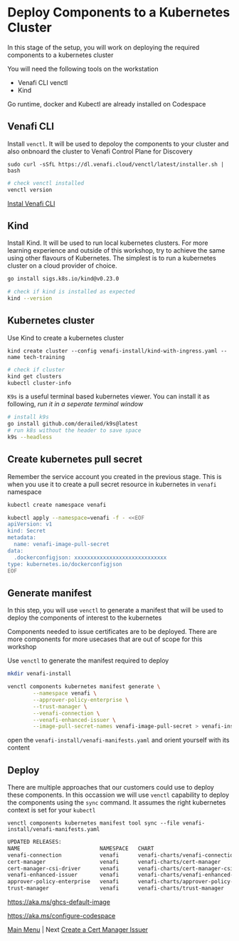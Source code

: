 # Deploy Components to a Kubernetes Cluster

In this stage of the setup, you will work on deploying the required components to a kubernetes cluster

You will need the following tools on the workstation 

- Venafi CLI venctl
- Kind

Go runtime, docker and Kubectl are already installed on Codespace


## Venafi CLI

Install `venctl`. It will be used to depoloy the components to your cluster and also onbnoard the cluster to Venafi Control Plane for Discovery

```
sudo curl -sSfL https://dl.venafi.cloud/venctl/latest/installer.sh | bash
```

```bash
# check venctl installed
venctl version
```

[Instal Venafi CLI](https://docs.venafi.cloud/vaas/venctl/t-venctl-install/)

## Kind

Install Kind. It will be used to run local kubernetes clusters. For more learning experience and outside of this workshop, try to achieve the same using other flavours of Kubernetes. The simplest is to run a kubernetes cluster on a cloud provider of choice. 

```bash
go install sigs.k8s.io/kind@v0.23.0
```

```bash
# check if kind is installed as expected
kind --version
```

## Kubernetes cluster

Use Kind to create a kubernetes cluster 

```
kind create cluster --config venafi-install/kind-with-ingress.yaml --name tech-training
```

```bash
# check if cluster 
kind get clusters 
kubectl cluster-info
```

`K9s` is a useful terminal based kubernetes viewer. You can install it as following, *run it in a seperate terminal window*

```bash
# install k9s
go install github.com/derailed/k9s@latest
# run k8s without the header to save space
k9s --headless
```

## Create kubernetes pull secret

Remember the service account you created in the previous stage. This is when you use it to create a pull secret resource in kubernetes in `venafi` namespace

```bash
kubectl create namespace venafi

kubectl apply --namespace=venafi -f - <<EOF
apiVersion: v1
kind: Secret
metadata:
  name: venafi-image-pull-secret
data:
  .dockerconfigjson: xxxxxxxxxxxxxxxxxxxxxxxxxxxxx
type: kubernetes.io/dockerconfigjson
EOF
```


## Generate manifest

In this step, you will use `venctl` to generate a manifest that will be used to deploy the components of interest to the kubernetes

Components needed to issue certificates are to be deployed. There are more components for more usecases that are out of scope for this workshop 

Use `venctl` to generate the manifest required to deploy

```bash
mkdir venafi-install
```

```bash
venctl components kubernetes manifest generate \
        --namespace venafi \
        --approver-policy-enterprise \
        --trust-manager \
        --venafi-connection \
        --venafi-enhanced-issuer \
        --image-pull-secret-names venafi-image-pull-secret > venafi-install/venafi-manifests.yaml
```

open the `venafi-install/venafi-manifests.yaml` and orient yourself with its content



## Deploy

There are multiple approaches that our customers could use to deploy these components. In this occassion we will use `venctl` capability to deploy the components using the `sync` command. It assumes the right kubernetes context is set for your `kubectl`

```
venctl components kubernetes manifest tool sync --file venafi-install/venafi-manifests.yaml
```


```bash
UPDATED RELEASES:
NAME                         NAMESPACE   CHART                                      VERSION   DURATION
venafi-connection            venafi      venafi-charts/venafi-connection            v0.1.0          2s
cert-manager                 venafi      venafi-charts/cert-manager                 v1.14.5      1m51s
cert-manager-csi-driver      venafi      venafi-charts/cert-manager-csi-driver      v0.8.1          3s
venafi-enhanced-issuer       venafi      venafi-charts/venafi-enhanced-issuer       v0.14.0        23s
approver-policy-enterprise   venafi      venafi-charts/approver-policy-enterprise   v0.17.0        23s
trust-manager                venafi      venafi-charts/trust-manager                v0.10.0        17 
```



https://aka.ms/ghcs-default-image

https://aka.ms/configure-codespace

[Main Menu](../README.md) | Next [Create a Cert Manager Issuer](README3.md)
